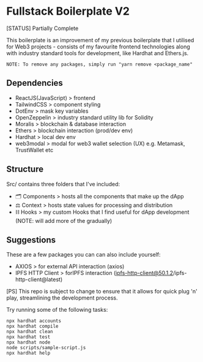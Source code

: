 # Fullstack Boilerplate V2
[STATUS] Partially Complete

This boilerplate is an improvement of my previous boilerplate that I utilised for Web3 projects - consists of my favourite frontend technologies along with industry standard tools for development, like Hardhat and Ethers.js.

`NOTE: To remove any packages, simply run "yarn remove <package_name"`

## Dependencies
- ReactJS(JavaScript) > frontend
- TailwindCSS > component styling
- DotEnv > mask key variables
- OpenZeppelin > industry standard utility lib for Solidity
- Moralis > blockchain & database interaction
- Ethers > blockchain interaction (prod/dev env)
- Hardhat > local dev env
- web3modal > modal for web3 wallet selection (UX) e.g. Metamask, TrustWallet etc
## Structure
Src/ contains three folders that I've included:

- 🗂 Components > hosts all the components that make up the dApp
- ⚖ Context > hosts state values for processing and distribution
- ⛓ Hooks > my custom Hooks that I find useful for dApp development (NOTE: will add more of the gradually)

## Suggestions
These are a few packages you can can also include yourself:
- AXIOS > for external API interaction (axios)
- IPFS HTTP Client > forIPFS interaction (ipfs-http-client@50.1.2/ipfs-http-client@latest)

[PS] This repo is subject to change to ensure that it allows for quick plug 'n' play, streamlining the development process.

Try running some of the following tasks:

```shell
npx hardhat accounts
npx hardhat compile
npx hardhat clean
npx hardhat test
npx hardhat node
node scripts/sample-script.js
npx hardhat help
```